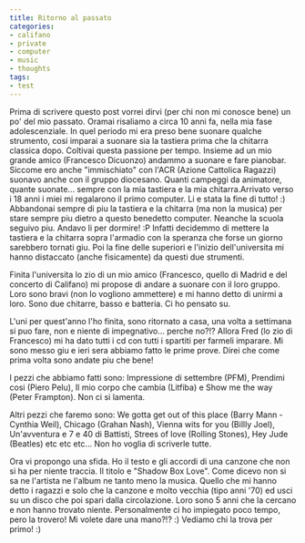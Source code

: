 ```yaml
---
title: Ritorno al passato
categories:
- califano
- private
- computer
- music
- thoughts
tags:
- test
---
```

Prima di scrivere questo post vorrei dirvi (per chi non mi conosce bene) un
po' del mio passato. Oramai risaliamo a circa 10 anni fa, nella mia fase
adolescenziale. In quel periodo mi era preso bene suonare qualche strumento,
cosi imparai a suonare sia la tastiera prima che la chitarra classica dopo.
Coltivai questa passione per tempo. Insieme ad un mio grande amico (Francesco
Dicuonzo) andammo a suonare e fare pianobar. Siccome ero anche "immischiato"
con l'ACR (Azione Cattolica Ragazzi) suonavo anche con il gruppo diocesano.
Quanti campeggi da animatore, quante suonate... sempre con la mia tastiera e
la mia chitarra.Arrivato verso i 18 anni i miei mi regalarono il primo
computer. Li e stata la fine di tutto! :) Abbandonai sempre di piu la tastiera
e la chitarra (ma non la musica) per stare sempre piu dietro a questo
benedetto computer. Neanche la scuola seguivo piu. Andavo li per dormire! :P
Infatti decidemmo di mettere la tastiera e la chitarra sopra l'armadio con la
speranza che forse un giorno sarebbero tornati giu. Poi la fine delle
superiori e l'inizio dell'universita mi hanno distaccato (anche fisicamente)
da questi due strumenti.

Finita l'universita lo zio di un mio amico (Francesco, quello di Madrid e del
concerto di Califano) mi propose di andare a suonare con il loro gruppo. Loro
sono bravi (non lo vogliono ammettere) e mi hanno detto di unirmi a loro. Sono
due chitarre, basso e batteria. Ci ho pensato su.

L'uni per quest'anno l'ho finita, sono ritornato a casa, una volta a settimana
si puo fare, non e niente di impegnativo... perche no?!? Allora Fred (lo zio
di Francesco) mi ha dato tutti i cd con tutti i spartiti per farmeli imparare.
Mi sono messo giu e ieri sera abbiamo fatto le prime prove. Direi che come
prima volta sono andate piu che bene!

I pezzi che abbiamo fatti sono: Impressione di settembre (PFM), Prendimi cosi
(Piero Pelu), Il mio corpo che cambia (Litfiba) e Show me the way (Peter
Frampton). Non ci si lamenta.

Altri pezzi che faremo sono: We gotta get out of this place (Barry Mann -
Cynthia Weil), Chicago (Grahan Nash), Vienna wits for you (Billly Joel),
Un'avventura e 7 e 40 di Battisti, Strees of love (Rolling Stones), Hey Jude
(Beatles) etc etc etc... Non ho voglia di scriverle tutte.

Ora vi propongo una sfida. Ho il testo e gli accordi di una canzone che non si
ha per niente traccia. Il titolo e "Shadow Box Love". Come dicevo non si sa ne
l'artista ne l'album ne tanto meno la musica. Quello che mi hanno detto i
ragazzi e solo che la canzone e molto vecchia (tipo anni '70) ed usci su un
disco che poi spari dalla circolazione. Loro sono 5 anni che la cercano e non
hanno trovato niente. Personalmente ci ho impiegato poco tempo, pero la
trovero! Mi volete dare una mano?!? :) Vediamo chi la trova per primo! :)

